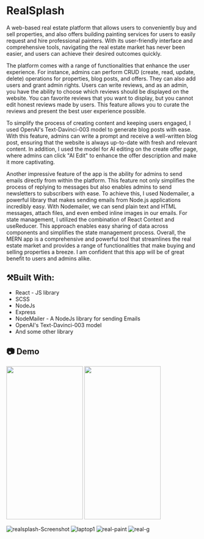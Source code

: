 # RealSplash

A web-based real estate platform that allows users to conveniently buy and sell properties, and also offers building painting services for users to easily request and hire professional painters. With its user-friendly interface and comprehensive tools, navigating the real estate market has never been easier, and users can achieve their desired outcomes quickly.

The platform comes with a range of functionalities that enhance the user experience. For instance, admins can perform CRUD (create, read, update, delete) operations for properties, blog posts, and offers. They can also add users and grant admin rights. Users can write reviews, and as an admin, you have the ability to choose which reviews should be displayed on the website. You can favorite reviews that you want to display, but you cannot edit honest reviews made by users. This feature allows you to curate the reviews and present the best user experience possible.

To simplify the process of creating content and keeping users engaged, I used OpenAI's Text-Davinci-003 model to generate blog posts with ease. With this feature, admins can write a prompt and receive a well-written blog post, ensuring that the website is always up-to-date with fresh and relevant content. In addition, I used the model for AI editing on the create offer page, where admins can click "AI Edit" to enhance the offer description and make it more captivating.

Another impressive feature of the app is the ability for admins to send emails directly from within the platform. This feature not only simplifies the process of replying to messages but also enables admins to send newsletters to subscribers with ease. To achieve this, I used Nodemailer, a powerful library that makes sending emails from Node.js applications incredibly easy. With Nodemailer, we can send plain text and HTML messages, attach files, and even embed inline images in our emails.
For state management, I utilized the combination of React Context and useReducer. This approach enables easy sharing of data across components and simplifies the state management process.
Overall, the MERN app is a comprehensive and powerful tool that streamlines the real estate market and provides a range of functionalities that make buying and selling properties a breeze. I am confident that this app will be of great benefit to users and admins alike.

## ⚒️Built With:

* React - JS library
* SCSS<br>
* NodeJs<br>
* Express<br>
* NodeMailer - A NodeJs library for sending Emails<br>
* OpenAI's Text-Davinci-003 model<br>
* And some other library

## 📷 Demo


<div>
  <img src="https://user-images.githubusercontent.com/107365512/225248041-6289c7d9-d5e9-4696-bba0-8ae8111ae59b.gif" width="200" height="400">
  <img src="https://user-images.githubusercontent.com/107365512/225247555-377103be-4233-4c21-8782-7f500138ca5f.gif" width="200" height="400">
</div>

![realsplash-Screenshot](https://user-images.githubusercontent.com/107365512/225252078-c622a232-7e61-40f4-8e72-eece8048b072.png)
![laptop1](https://user-images.githubusercontent.com/107365512/225252368-28564841-29f7-479a-b27e-c0c4d6e25112.png)
![real-paint](https://user-images.githubusercontent.com/107365512/225255812-e5a5f762-e7bc-48f6-85f5-48228c131864.png)
![real-g](https://user-images.githubusercontent.com/107365512/225255957-34cef4a0-18c9-4dfc-aedb-cec28efa2c54.png)
